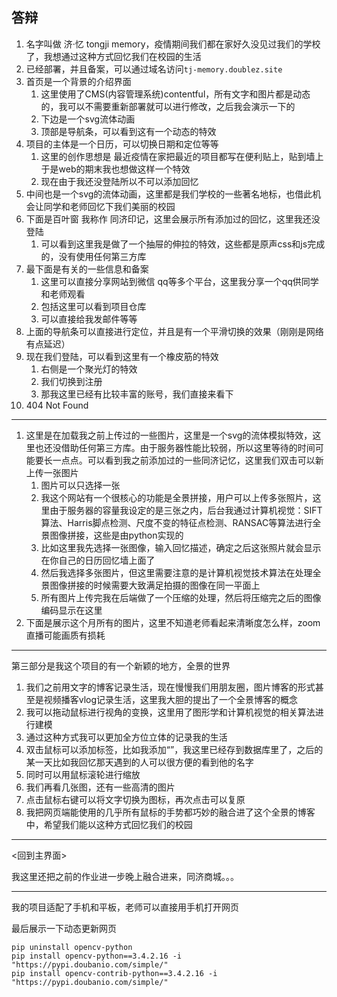## 答辩

1. 名字叫做 济·忆 tongji memory，疫情期间我们都在家好久没见过我们的学校了，我想通过这种方式回忆我们在校园的生活
2. 已经部署，并且备案，可以通过域名访问`tj-memory.doublez.site`
3. 首页是一个背景的介绍界面
   1. 这里使用了CMS(内容管理系统)contentful，所有文字和图片都是动态的，我可以不需要重新部署就可以进行修改，之后我会演示一下的
   2. 下边是一个svg流体动画
   3. 顶部是导航条，可以看到这有一个动态的特效
4. 项目的主体是一个日历，可以切换日期和定位等等
   1. 这里的创作思想是 最近疫情在家把最近的项目都写在便利贴上，贴到墙上 于是web的期末我也想做这样一个特效
   2. 现在由于我还没登陆所以不可以添加回忆
5. 中间也是一个svg的流体动画，这里都是我们学校的一些著名地标，也借此机会让同学和老师回忆下我们美丽的校园
6. 下面是百叶窗 我称作 同济印记，这里会展示所有添加过的回忆，这里我还没登陆
   1. 可以看到这里我是做了一个抽屉的伸拉的特效，这些都是原声css和js完成的，没有使用任何第三方库
7. 最下面是有关的一些信息和备案
   1. 这里可以直接分享网站到微信 qq等多个平台，这里我分享一个qq供同学和老师观看
   2. 包括这里可以看到项目仓库
   3. 可以直接给我发邮件等等
8. 上面的导航条可以直接进行定位，并且是有一个平滑切换的效果（刚刚是网络有点延迟）
9. 现在我们登陆，可以看到这里有一个橡皮筋的特效
   1. 右侧是一个聚光灯的特效
   2. 我们切换到注册
   3. 那我这里已经有比较丰富的账号，我们直接来看下
10. 404 Not Found

-----

1. 这里是在加载我之前上传过的一些图片，这里是一个svg的流体模拟特效，这里也还没借助任何第三方库。由于服务器性能比较弱，所以这里等待的时间可能要长一点点。可以看到我之前添加过的一些同济记忆，这里我们双击可以新上传一张图片
   1. 图片可以只选择一张
   2. 我这个网站有一个很核心的功能是全景拼接，用户可以上传多张照片，这里由于服务器的容量我设定的是三张之内，后台我通过计算机视觉：SIFT算法、Harris脚点检测、尺度不变的特征点检测、RANSAC等算法进行全景图像拼接，这些是由python实现的
   3. 比如这里我先选择一张图像，输入回忆描述，确定之后这张照片就会显示在你自己的日历回忆墙上面了
   4. 然后我选择多张图片，但这里需要注意的是计算机视觉技术算法在处理全景图像拼接的时候需要大致满足拍摄的图像在同一平面上
   5. 所有图片上传完我在后端做了一个压缩的处理，然后将压缩完之后的图像编码显示在这里
2. 下面是展示这个月所有的图片，这里不知道老师看起来清晰度怎么样，zoom直播可能画质有损耗

-----

第三部分是我这个项目的有一个新颖的地方，全景的世界

1. 我们之前用文字的博客记录生活，现在慢慢我们用朋友圈，图片博客的形式甚至是视频播客vlog记录生活，这里我大胆的提出了一个全景博客的概念
2. 我可以拖动鼠标进行视角的变换，这里用了图形学和计算机视觉的相关算法进行建模
3. 通过这种方式我可以更加全方位立体的记录我的生活
4. 双击鼠标可以添加标签，比如我添加“”，我这里已经存到数据库里了，之后的某一天比如我回忆那天遇到的人可以很方便的看到他的名字
5. 同时可以用鼠标滚轮进行缩放
6. 我们再看几张图，还有一些高清的图片
7. 点击鼠标右键可以将文字切换为图标，再次点击可以复原
8. 我把网页端能使用的几乎所有鼠标的手势都巧妙的融合进了这个全景的博客中，希望我们能以这种方式回忆我们的校园

---

<回到主界面>

我这里还把之前的作业进一步晚上融合进来，同济商城。。。

-----

我的项目适配了手机和平板，老师可以直接用手机打开网页

最后展示一下动态更新网页





```
pip uninstall opencv-python
pip install opencv-python==3.4.2.16 -i "https://pypi.doubanio.com/simple/"
pip install opencv-contrib-python==3.4.2.16 -i "https://pypi.doubanio.com/simple/"
```

